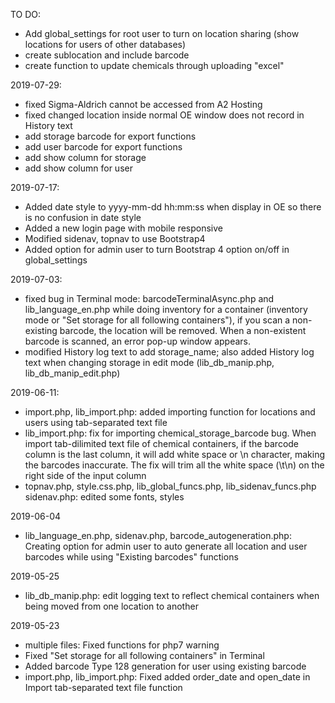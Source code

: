 TO DO:
- Add global_settings for root user to turn on location sharing (show locations for users of other databases)
- create sublocation and include barcode
- create function to update chemicals through uploading "excel"

2019-07-29:
- fixed Sigma-Aldrich cannot be accessed from A2 Hosting
- fixed changed location inside normal OE window does not record in History text
- add storage barcode for export functions
- add user barcode for export functions
- add show column for storage
- add show column for user

2019-07-17:
- Added date style to yyyy-mm-dd hh:mm:ss when display in OE so there is no confusion in date style
- Added a new login page with mobile responsive
- Modified sidenav, topnav to use Bootstrap4
- Added option for admin user to turn Bootstrap 4 option on/off in global_settings

2019-07-03:
- fixed bug in Terminal mode: barcodeTerminalAsync.php and lib_language_en.php
        while doing inventory for a container (inventory mode or "Set storage 
        for all following containers"), if you scan a non-existing barcode, 
        the location will be removed. When a non-existent barcode is scanned,
        an error pop-up window appears.
- modified History log text to add storage_name; also added History log text
        when changing storage in edit mode (lib_db_manip.php, lib_db_manip_edit.php)

2019-06-11:
- import.php, lib_import.php: added importing function for locations and
        users using tab-separated text file
- lib_import.php: fix for importing chemical_storage_barcode bug. 
        When import tab-dilimited text file of chemical containers, if the
        barcode column is the last column, it will add white space or \n
        character, making the barcodes inaccurate. The fix will trim all the
        white space (\t\n) on the right side of the input column
- topnav.php, style.css.php, lib_global_funcs.php, lib_sidenav_funcs.php
        sidenav.php: edited some fonts, styles

2019-06-04
- lib_language_en.php, sidenav.php, barcode_autogeneration.php: 
        Creating option for admin user to auto generate all location and 
        user barcodes while using "Existing barcodes" functions

2019-05-25
- lib_db_manip.php: edit logging text to reflect chemical containers when 
    being moved from one location to another

2019-05-23
- multiple files: Fixed functions for php7 warning
- Fixed "Set storage for all following containers" in Terminal
- Added barcode Type 128 generation for user using existing barcode
- import.php, lib_import.php: Fixed added order_date and open_date in 
        Import tab-separated text file function

